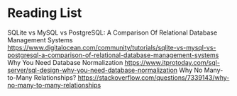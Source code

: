 # Reading List

SQLite vs MySQL vs PostgreSQL: A Comparison Of Relational Database Management Systems
https://www.digitalocean.com/community/tutorials/sqlite-vs-mysql-vs-postgresql-a-comparison-of-relational-database-management-systems
Why You Need Database Normalization
https://www.itprotoday.com/sql-server/sql-design-why-you-need-database-normalization
Why No Many-to-Many Relationships?
https://stackoverflow.com/questions/7339143/why-no-many-to-many-relationships


